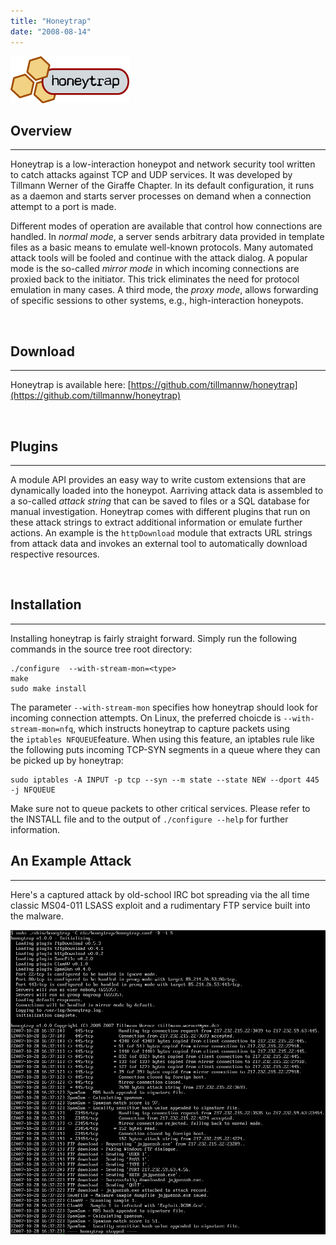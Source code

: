 ```yaml
---
title: "Honeytrap"
date: "2008-08-14"
---
```


[![honeytrap logo](images/logo.png)](https://github.com/tillmannw/honeytrap/blob/master/doc/logo.png)

## [](https://github.com/tillmannw/honeytrap#honeytrap)Overview

* * *

Honeytrap is a low-interaction honeypot and network security tool written to catch attacks against TCP and UDP services. It was developed by Tillmann Werner of the Giraffe Chapter. In its default configuration, it runs as a daemon and starts server processes on demand when a connection attempt to a port is made.

Different modes of operation are available that control how connections are handled. In _normal mode_, a server sends arbitrary data provided in template files as a basic means to emulate well-known protocols. Many automated attack tools will be fooled and continue with the attack dialog. A popular mode is the so-called _mirror mode_ in which incoming connections are proxied back to the initiator. This trick eliminates the need for protocol emulation in many cases. A third mode, the _proxy mode_, allows forwarding of specific sessions to other systems, e.g., high-interaction honeypots.

 

## Download

* * *

Honeytrap is available here: [https://github.com/tillmannw/honeytrap](https://github.com/tillmannw/honeytrap)

 

## [](https://github.com/tillmannw/honeytrap#plugins)Plugins

* * *

A module API provides an easy way to write custom extensions that are dynamically loaded into the honeypot. Aarriving attack data is assembled to a so-called _attack string_ that can be saved to files or a SQL database for manual investigation. Honeytrap comes with different plugins that run on these attack strings to extract additional information or emulate further actions. An example is the `httpDownload` module that extracts URL strings from attack data and invokes an external tool to automatically download respective resources.

 

## [](https://github.com/tillmannw/honeytrap#installation)Installation

* * *

Installing honeytrap is fairly straight forward. Simply run the following commands in the source tree root directory:

```
./configure  --with-stream-mon=<type>
make
sudo make install
```

The parameter `--with-stream-mon` specifies how honeytrap should look for incoming connection attempts. On Linux, the preferred choicde is `--with-stream-mon=nfq`, which instructs honeytrap to capture packets using the `iptables NFQUEUE`feature. When using this feature, an iptables rule like the following puts incoming TCP-SYN segments in a queue where they can be picked up by honeytrap:

```
sudo iptables -A INPUT -p tcp --syn --m state --state NEW --dport 445 -j NFQUEUE
```

Make sure not to queue packets to other critical services. Please refer to the INSTALL file and to the output of `./configure --help` for further information.

## [](https://github.com/tillmannw/honeytrap#an-example-attack)An Example Attack

* * *

Here's a captured attack by old-school IRC bot spreading via the all time classic MS04-011 LSASS exploit and a rudimentary FTP service built into the malware.

[![example attack](images/example.png)](https://github.com/tillmannw/honeytrap/blob/master/doc/example.png)
